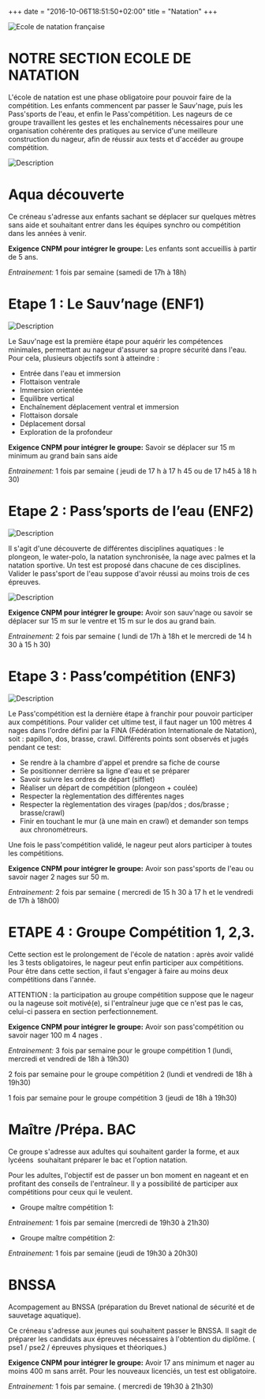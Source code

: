 +++
date = "2016-10-06T18:51:50+02:00"
title = "Natation"
+++

<img src="/img/logo_enf.jpg" class="img-responsive img-center" alt="Ecole de natation française">

# NOTRE SECTION ECOLE DE NATATION

L'école de natation est une phase obligatoire pour pouvoir faire de la
compétition. Les enfants commencent par passer le Sauv'nage, puis les
Pass'sports de l'eau, et enfin le Pass'compétition.
Les nageurs de ce groupe travaillent les gestes et les enchaînements nécessaires
pour une organisation cohérente des pratiques au service d'une meilleure
construction du nageur, afin de réussir aux tests et d'accéder au groupe
compétition.

<img src="/img/desc_enf.jpg" class="img-responsive img-center" alt="Description">

# Aqua découverte
Ce créneau s'adresse aux enfants sachant se déplacer sur quelques mètres sans
aide et souhaitant entrer dans les équipes synchro ou compétition dans les années à venir.

**Exigence CNPM pour intégrer le groupe:**
Les enfants sont accueillis à partir de 5 ans.

*Entrainement:* 1 fois par semaine (samedi de 17h à 18h)

# Etape 1 : Le Sauv’nage (ENF1)

<img src="/img/sauvnage.jpg" class="img-responsive img-center" alt="Description">

Le Sauv'nage est la première étape pour aquérir les compétences minimales,
permettant au nageur d'assurer sa propre sécurité dans l'eau. Pour cela,
plusieurs objectifs sont à atteindre :

* Entrée dans l'eau et immersion
* Flottaison ventrale
* Immersion orientée
* Equilibre vertical
* Enchaînement déplacement ventral et immersion
* Flottaison dorsale
* Déplacement dorsal
* Exploration de la profondeur

**Exigence CNPM pour intégrer le groupe:**
Savoir se déplacer sur 15 m minimum au grand bain sans aide

*Entrainement:* 1 fois par semaine ( jeudi de 17 h à 17 h 45 ou de 17 h45 à 18 h 30)

# Etape 2 : Pass’sports de l’eau (ENF2)

<img src="/img/passeport.jpg" class="img-responsive img-center" alt="Description">

Il s'agit d'une découverte de différentes disciplines aquatiques :
le plongeon, le water-polo, la natation synchronisée, la nage avec palmes et
la natation sportive. Un test est proposé dans chacune de ces disciplines.
Valider le pass'sport de l'eau suppose d'avoir réussi au moins trois de ces 
épreuves.

<img src="/img/passeport2.jpg" class="img-responsive img-center" alt="Description">

**Exigence CNPM pour intégrer le groupe:** Avoir son sauv'nage ou savoir se
déplacer sur 15 m sur le ventre et 15 m sur le dos au grand bain.

*Entrainement:* 2 fois par semaine ( lundi de 17h à 18h et le mercredi de 14 h 30 à 15 h 30)

# Etape 3 : Pass’compétition (ENF3)

<img src="/img/passcompet.jpg" class="img-responsive img-center" alt="Description">

Le Pass'compétition est la dernière étape à franchir pour pouvoir participer aux
compétitions. Pour valider cet ultime test, il faut nager un 100 mètres 4 nages
dans l'ordre défini par la FINA (Fédération Internationale de Natation),
soit : papillon, dos, brasse, crawl.
Différents points sont observés et jugés pendant ce test:

* Se rendre à la chambre d'appel et prendre sa fiche de course
* Se positionner derrière sa ligne d'eau et se préparer
* Savoir suivre les ordres de départ (sifflet)
* Réaliser un départ de compétition (plongeon + coulée)
* Respecter la règlementation des différentes nages
* Respecter la règlementation des virages (pap/dos ; dos/brasse ; brasse/crawl)
* Finir en touchant le mur (à une main en crawl) et demander son temps aux
chronométreurs.

Une fois le pass'compétition validé, le nageur peut alors participer à toutes
les compétitions.

**Exigence CNPM pour intégrer le groupe:**
Avoir son pass'sports de l'eau ou savoir nager 2 nages sur 50 m.

*Entrainement:* 2 fois par semaine ( mercredi de 15 h 30 à 17 h et le vendredi de
17h à 18h00)

# ETAPE 4 : Groupe Compétition 1, 2,3.

Cette section est le prolongement de l'école de natation : après avoir validé
les 3 tests obligatoires, le nageur peut enfin participer aux compétitions.
Pour être dans cette section, il faut s'engager à faire au moins deux
compétitions dans l'année.

ATTENTION : la participation au groupe compétition suppose que le nageur ou la
nageuse soit motivé(e), si l'entraîneur juge que ce n'est pas le cas, celui-ci
passera en section perfectionnement.

**Exigence CNPM pour intégrer le groupe:**
Avoir son pass'compétition ou savoir nager 100 m 4 nages .

*Entrainement:* 3 fois par semaine pour le groupe compétition 1
(lundi, mercredi et vendredi de 18h à 19h30)

2 fois par semaine pour le groupe compétition 2
(lundi et vendredi de 18h à 19h30)

1 fois par semaine pour le groupe compétition 3
(jeudi de 18h à 19h30)

# Maître /Prépa. BAC
Ce groupe s'adresse aux adultes qui souhaitent garder la forme, et aux lycéens 
souhaitant préparer le bac et l'option natation.

Pour les adultes, l'objectif est de passer un bon moment en nageant et en 
profitant des conseils de l'entraîneur. Il y a possibilité de participer aux
compétitions pour ceux qui le veulent.

* Groupe maître compétition 1:

*Entrainement:* 1 fois par semaine  (mercredi de 19h30 à 21h30)

* Groupe maître compétition 2:

*Entrainement:* 1 fois par semaine  (jeudi de 19h30 à 20h30)

# BNSSA
Acompagement au BNSSA (préparation du Brevet national de sécurité et de
sauvetage aquatique).

Ce créneau s'adresse aux jeunes qui souhaitent passer le BNSSA.
Il sagit de préparer les candidats aux épreuves nécessaires à l'obtention du
diplôme. ( pse1 / pse2 / épreuves physiques et théoriques.)

**Exigence CNPM pour intégrer le groupe:**
Avoir 17 ans minimum et nager au moins 400 m sans arrêt. Pour les nouveaux
licenciés, un test est obligatoire.

*Entrainement:* 1 fois par semaine. ( mercredi de 19h30 à 21h30)
